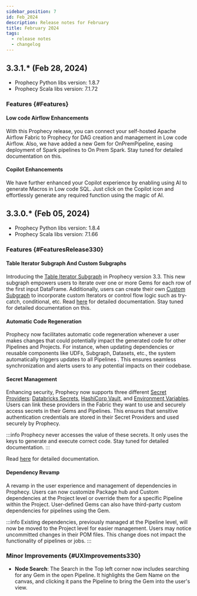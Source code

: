 ```yaml
---
sidebar_position: 7
id: Feb_2024
description: Release notes for February
title: February 2024
tags:
  - release notes
  - changelog
---
```


## 3.3.1.\* (Feb 28, 2024)

- Prophecy Python libs version: 1.8.7
- Prophecy Scala libs version: 7.1.72

### Features {#Features}

#### Low code Airflow Enhancements

With this Prophecy release, you can connect your self-hosted Apache Airflow Fabric to Prophecy for DAG creation and management in Low code Airflow. Also, we have added a new Gem for OnPremPipeline, easing deployment of Spark pipelines to On Prem Spark.
Stay tuned for detailed documentation on this.

#### Copilot Enhancements

We have further enhanced your Copilot experience by enabling using AI to generate Macros in Low code SQL. Just click on the Copilot icon and effortlessly generate any required function using the magic of AI.

## 3.3.0.\* (Feb 05, 2024)

- Prophecy Python libs version: 1.8.4
- Prophecy Scala libs version: 7.1.66

### Features {#FeaturesRelease330}

#### Table Iterator Subgraph And Custom Subgraphs

Introducing the [Table Iterator Subgraph](/docs/Spark/gems/subgraph/tableIterator.md) in Prophecy version 3.3. This new subgraph empowers users to iterate over one or more Gems for each row of the first input DataFrame. Additionally, users can create their own [Custom Subgraph](/docs/Spark/gems/subgraph/subgraph.md#create-your-own-type-of-subgraph) to incorporate custom Iterators or control flow logic such as try-catch, conditional, etc.
Read [here](/docs/Spark/gems/subgraph/subgraph.md) for detailed documentation.
Stay tuned for detailed documentation on this.

#### Automatic Code Regeneration

Prophecy now facilitates automatic code regeneration whenever a user makes changes that could potentially impact the generated code for other Pipelines and Projects. For instance, when updating dependencies or reusable components like UDFs, Subgraph, Datasets, etc., the system automatically triggers updates to all Pipelines .
This ensures seamless synchronization and alerts users to any potential impacts on their codebase.

#### Secret Management

Enhancing security, Prophecy now supports three different [Secret Providers](/docs/Spark/secret-management/secret-management.md): [Databricks Secrets](/docs/Spark/secret-management/databricks-secrets.md), [HashiCorp Vault](/docs/Spark/secret-management/hashicorp-vault.md), and [Environment Variables](/docs/Spark/secret-management/env-variable.md). Users can link these providers in the Fabric they want to use and securely access secrets in their Gems and Pipelines. This ensures that sensitive authentication credentials are stored in their Secret Providers and used securely by Prophecy.

:::info
Prophecy never accesses the value of these secrets. It only uses the keys to generate and execute correct code. Stay tuned for detailed documentation.
:::

Read [here](/docs/Spark/secret-management/secret-management.md) for detailed documentation.

#### Dependency Revamp

A revamp in the user experience and management of dependencies in Prophecy. Users can now customize Package hub and Custom dependencies at the Project level or override them for a specific Pipeline within the Project. User-defined Gems can also have third-party custom dependencies for pipelines using the Gem.

:::info
Existing dependencies, previously managed at the Pipeline level, will now be moved to the Project level for easier management. Users may notice uncommitted changes in their POM files. This change does not impact the functionality of pipelines or jobs.
:::

### Minor Improvements {#UXImprovements330}

- **Node Search**: The Search in the Top left corner now includes searching for any Gem in the open Pipeline. It highlights the Gem Name on the canvas, and clicking it pans the Pipeline to bring the Gem into the user's view.
